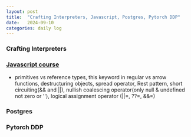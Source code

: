 ```yaml
---
layout: post
title:  "Crafting Interpreters, Javascript, Postgres, Pytorch DDP"
date:   2024-09-10
categories: daily log
---
```


### Crafting Interpreters

### [Javascript course](https://www.udemy.com/course/the-complete-javascript-course/)
- primitives vs reference types, this keyword in regular vs arrow functions, destructuring objects, spread operator, Rest pattern, short circuiting(&& and ||), nullish coalescing operator(only null & undefined not zero or ''), logical assignment operator (||=, ??=, &&=) 

### Postgres

### Pytorch DDP
